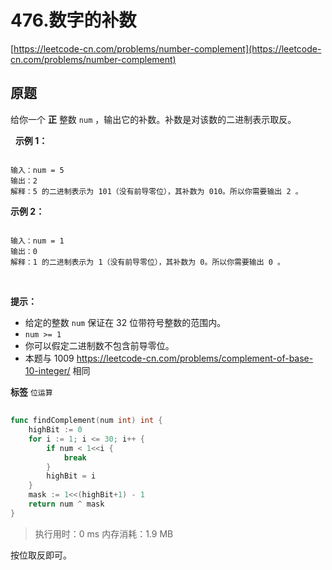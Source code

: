 # 476.数字的补数
[https://leetcode-cn.com/problems/number-complement](https://leetcode-cn.com/problems/number-complement) 
## 原题
给你一个 **正** 整数 `num` ，输出它的补数。补数是对该数的二进制表示取反。

 
 **示例 1：** 

```

输入：num = 5
输出：2
解释：5 的二进制表示为 101（没有前导零位），其补数为 010。所以你需要输出 2 。

```
 **示例 2：** 

```

输入：num = 1
输出：0
解释：1 的二进制表示为 1（没有前导零位），其补数为 0。所以你需要输出 0 。

```
 

 **提示：** 
- 给定的整数 `num` 保证在 32 位带符号整数的范围内。
-  `num >= 1` 
- 你可以假定二进制数不包含前导零位。
- 本题与 1009 <a href="https://leetcode-cn.com/problems/complement-of-base-10-integer/">https://leetcode-cn.com/problems/complement-of-base-10-integer/</a> 相同
 
**标签**
`位运算` 


## 
```go
func findComplement(num int) int {
	highBit := 0
	for i := 1; i <= 30; i++ {
		if num < 1<<i {
			break
		}
		highBit = i
	}
	mask := 1<<(highBit+1) - 1
	return num ^ mask
}
```
>执行用时：0 ms
内存消耗：1.9 MB

按位取反即可。